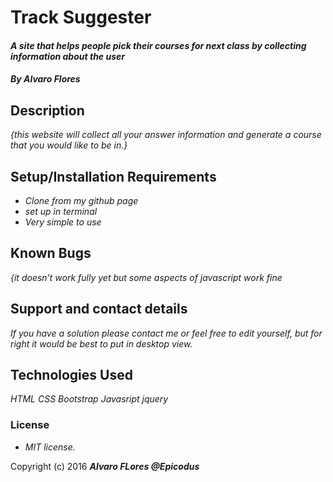 # Track Suggester

#### _A site that helps people pick their courses for next class by collecting information about the user_
#### _By Alvaro Flores_

## Description
_{this website will collect all your answer information and generate a course that you would like to be in.}_

## Setup/Installation Requirements

* _Clone from my github page_
* _set up in terminal_
* _Very simple to use_


## Known Bugs

_{it doesn't work fully yet but some aspects of javascript work fine_

## Support and contact details

_If you have a solution please contact me or feel free to edit yourself, but for right it would be best to put in desktop view._

## Technologies Used

_HTML_
_CSS_
_Bootstrap_
_Javasript_
_jquery_

### License

* _MIT license._

Copyright (c) 2016 **_Alvaro FLores @Epicodus_**
